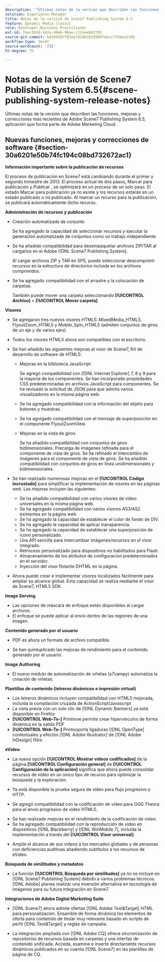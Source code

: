 ```yaml
---
description: '"Últimas notas de la versión que describen las funciones, mejoras y correcciones más recientes de Adobe Scene7 Publishing System 6.5, aplicación que forma parte de la solución Adobe Experience Manager en Adobe Marketing Cloud".'
solution: Experience Manager
title: Notas de la versión de Scene7 Publishing System 6.5
feature: Dynamic Media Classic
role: Developer,Business Practitioner
exl-id: 7aac3b5d-541a-49e6-98ae-c22eee8d2702
source-git-commit: b4344397f82eb7d2d61020909f4acc7fddea210b
workflow-type: tm+mt
source-wordcount: '732'
ht-degree: 5%

---
```


# Notas de la versión de Scene7 Publishing System 6.5{#scene-publishing-system-release-notes}

Últimas notas de la versión que describen las funciones, mejoras y correcciones más recientes de Adobe Scene7 Publishing System 6.5, aplicación que forma parte de Adobe Marketing Cloud.

## Nuevas funciones, mejoras y correcciones de software {#section-30a6201e50b74fc194c08bd732672ac1}

**Información importante sobre la publicación de recursos**

El proceso de publicación en Scene7 está cambiando durante el primer y segundo trimestre de 2013. El proceso actual de dos pasos, Marcar para publicación y Publicar , se optimizará en un proceso de un solo paso. El estado Marcar para publicación ya no existe y los recursos estarán en un estado publicado o no publicado. Al marcar un recurso para la publicación, se publicará automáticamente dicho recurso.

**Administración de recursos y publicación**

* Creación automatizada de conjunto

   Se ha agregado la capacidad de seleccionar recursos y ejecutar la generación automatizada de conjuntos como un trabajo independiente.
* Se ha añadido compatibilidad para desempaquetar archivos ZIP/TAR al cargarlos en el Adobe [!DNL Scene7 Publishing System].

   Al cargar archivos ZIP y TAR en SPS, puede seleccionar descomprimir recursos en la estructura de directorios incluida en los archivos comprimidos.

* Se ha agregado compatibilidad con el arrastre y la colocación de carpetas.

   También puede mover una carpeta seleccionando **[!UICONTROL Archivo]** > **[!UICONTROL Mover carpeta]**.

**Visores**

* Se agregaron tres nuevos visores HTML5: MixedMedia_HTML5, FlyoutZoom_HTML5 y Mobile_Spin_HTML5 (admiten conjuntos de giros de un eje y de varios ejes).

<!-- 
  [More information](http://help.adobe.com/en_US/scene7/using/WS6E593DEA-7D81-4cd6-84B0-85E8BB274176.html#WS1c46793299cf21d77e926d1613177f0a020-8000.html).  -->
* Todos los visores HTML5 ahora son compatibles con el escritorio.

<!--   [More information](http://help.adobe.com/en_US/scene7/using/WS6E593DEA-7D81-4cd6-84B0-85E8BB274176.html#WS1c46793299cf21d77e926d1613177f0a020-8000.html). -->
* Se han añadido las siguientes mejoras al visor de Scene7, Kit de desarrollo de software de HTML5:

   * Mejoras en la biblioteca JavaScript

      Se agregó compatibilidad con [!DNL Internet Explorer] 7, 8 y 9 para la mayoría de los componentes. Se han incorporado propiedades CSS predeterminadas en archivos JavaScript para componentes. Se ha revisado la solicitud de JSON para que admita varios visualizadores en la misma página web.

   * Se ha agregado compatibilidad con la información del objeto para botones y muestras.
   * Se ha agregado compatibilidad con el mensaje de superposición en el componente FlyoutZoomView.
   * Mejoras en la vista de giros

      Se ha añadido compatibilidad con conjuntos de giros bidimensionales. Precarga de imágenes refinada para el componente de vista de giros. Se ha refinado el intercambio de imágenes para el componente de vista de giros. Se ha añadido compatibilidad con conjuntos de giros en línea unidimensionales y bidimensionales.

* Se han realizado numerosas mejoras en el **[!UICONTROL Código incrustado]** para simplificar la implementación de visores en las páginas web. Las mejoras incluyen las siguientes:

   * Se ha añadido compatibilidad con varios visores de vídeo universales en la misma página web.
   * Se ha agregado compatibilidad con varios visores AS3/AS2 existentes en la página web.
   * Se ha agregado la capacidad de establecer el color de fondo de DIV.
   * Se ha agregado la capacidad de aplicar transparencia.
   * Se ha agregado la capacidad de establecer una superposición de icono personalizado.
   * Una API sencilla para intercambiar imágenes/recursos en el visor integrado.
   * Retroceso personalizado para dispositivos no habilitados para Flash.
   * Almacenamiento de los atributos de configuración predeterminados en el servidor.
   * Inyección del visor flotante DHTML en la página.

* Ahora puede crear e implementar visores localizados fácilmente para ampliar su alcance global. Esta capacidad se realiza mediante el visor de Scene7, HTML5 SDK.

**Image Serving**

* Las opciones de máscara de enfoque están disponibles al cargar archivos.
* El enfoque se puede aplicar al envío dentro de las regiones de una imagen.

**Contenido generado por el usuario**

* PDF es ahora un formato de archivo compatible.

<!--   [More information](http://help.adobe.com/en_US/scene7/using/WSe8b0455615e2dc47-2df907a712f31201b35-8000.html).  -->
* Se han quintuplicado las mejoras de rendimiento para el contenido generado por el usuario.

**Image Authoring**

* El nuevo módulo de automatización de viñetas (s7vampy) automatiza la creación de viñetas.

**Plantillas de contenido (letreros dinámicos e impresión virtual)**

* Los letreros dinámicos incluyen compatibilidad con HTML5 mejorada, incluida la compilación cruzada de ActionScript/Javascript
* La vista previa con un solo clic de [!DNL Dynamic Banners] ya está disponible en Firefox
* **[!UICONTROL Web-To-]** Printnow permite crear hipervínculos de forma dinámica en la salida PDF
* **[!UICONTROL Web-To-]** Printsoporta ligaduras  [!DNL OpenType] contextuales y efectos  [!DNL Adobe Illustrator] de  [!DNL Adobe InDesign] filtro

**eVideo**

* La nueva opción **[!UICONTROL Mostrar vídeos codificados]** de la página **[!UICONTROL Configuración general]** de **[!UICONTROL Configuración de la aplicación]** significa que ahora puede consolidar recursos de vídeo en un único tipo de recurso para optimizar la búsqueda y la exploración.

<!--   [More information](http://help.adobe.com/en_US/scene7/using/WSCCBA9D3A-06A3-4f29-AF6B-36CBB2A655F1.html).  -->

* Ya está disponible la prueba segura de vídeo para flujo progresivo y HTTP.

<!--   [More information](http://help.adobe.com/en_US/scene7/using/WSd968ca97bf01df72-5efde3a123268dd80f5-8000.html). -->
* Se agregó compatibilidad con la codificación de vídeo para OGG Theora para el envío progresivo de vídeo HTML5.

<!--   [More information](http://help.adobe.com/en_US/scene7/using/WSE86ACF2B-BD50-4c48-A1D7-9CD4405B62D0.html#WS1c46793299cf21d7-39fae9c1131ba8968f7-7fff.html). -->
* Se han realizado mejoras en el rendimiento de la codificación de vídeo.
* Se ha agregado compatibilidad con la reproducción de vídeo en dispositivos [!DNL Blackberry] y [!DNL WinMobile 7], incluida la implementación a través del **[!UICONTROL Visor universal]**.

<!--   [More information](http://help.adobe.com/en_US/scene7/using/WS6E593DEA-7D81-4cd6-84B0-85E8BB274176.html#WS1c46793299cf21d77e926d1613177f0a020-8000.html) or the [eVideo chapter](http://help.adobe.com/en_US/scene7/using/WS53492AE1-6029-45d8-BF80-F4B5CF33EB08.html). -->

* Amplíe el alcance de sus vídeos a los mercados globales y de personas con deficiencias auditivas añadiendo subtítulos a los recursos de eVideo.

<!--   See [More information](http://help.adobe.com/en_US/scene7/using/WS98ca2e6790647c06-6f6f53e137b959f094-8000.html). -->

**Búsqueda de similitudes y metadatos**

* La función **[!UICONTROL Búsqueda por similitudes]** ya no se incluye en [!DNL Scene7 Publishing System] debido a varios problemas técnicos. [!DNL Adobe] planea realizar una inversión alternativa en tecnología de imágenes para su futura integración en Scene7.

**Integraciones de Adobe Digital Marketing Suite**

* [!DNL Scene7] ahora admite ofertas  [!DNL Adobe Test&Target] HTML para personalización. Ensamble de forma dinámica los elementos de oferta para contenido de titular muy relevante basado en scripts de perfil [!DNL Test&Target] y reglas de campaña.

* La integración ampliada con [!DNL Adobe CQ] ofrece sincronización de repositorios de recursos basada en carpetas y una interfaz de contenido unificada. Acceda, examine e inserte directamente recursos dinámicos publicados en su cuenta [!DNL Scene7] en las plantillas de página de CQ.
